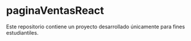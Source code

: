 # paginaVentasReact

Este repositorio contiene un proyecto desarrollado únicamente para fines estudiantiles.
